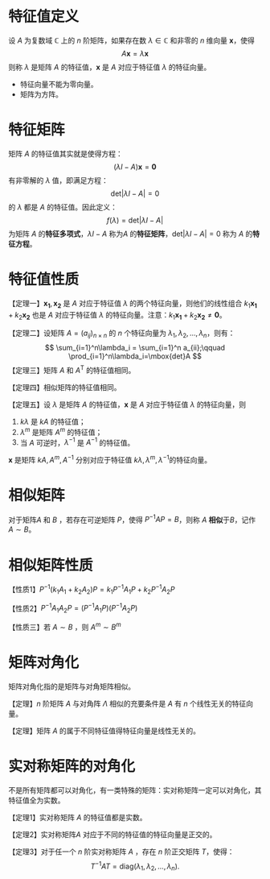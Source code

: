 # 特征值定义

设 $A$ 为复数域 $\mathbb{C}$ 上的 $n$ 阶矩阵，如果存在数 $\lambda \in \mathbb{C}$ 和非零的 $n$ 维向量 $\boldsymbol{x}$，使得
$$
A\boldsymbol{x}=\lambda\boldsymbol{x}
$$
则称 $\lambda$ 是矩阵 $A$ 的特征值，$\boldsymbol{x}$ 是 $A$​ 对应于特征值 $\lambda$ 的特征向量。

- 特征向量不能为零向量。
- 矩阵为方阵。



# 特征矩阵

矩阵 $A$ 的特征值其实就是使得方程：
$$
(\lambda I-A)\boldsymbol{x}=\boldsymbol{0}
$$
有非零解的 $\lambda$​ 值，即满足方程：
$$
\mbox{det} |\lambda I -A|=0
$$
的 $\lambda$ 都是 $A$ 的特征值。因此定义：
$$
f(\lambda)=\mbox{det} |\lambda I -A|
$$
为矩阵 $A$ 的**特征多项式**，$\lambda I-A$ 称为$A$ 的**特征矩阵**，$\mbox{det} |\lambda I -A|=0$ 称为 $A$ 的**特征方程**。



# 特征值性质

【定理一】$\boldsymbol{x_1}, \boldsymbol{x_2}$ 是 $A$ 对应于特征值 $\lambda$ 的两个特征向量，则他们的线性组合 $k_1\boldsymbol{x_1}+k_2\boldsymbol{x_2}$ 也是 $A$ 对应于特征值 $\lambda$ 的特征向量。注意：$k_1\boldsymbol{x_1}+k_2\boldsymbol{x_2} \not= \boldsymbol{0}$。​





【定理二】设矩阵 $A=(a_{ij})_{n\times n}$ 的 $n$ 个特征向量为 $\lambda_1, \lambda_2, \dots, \lambda_n$，则有：
$$
\sum_{i=1}^n\lambda_i = \sum_{i=1}^n a_{ii};\qquad \prod_{i=1}^n\lambda_i=\mbox{det}A
$$
【定理三】矩阵 $A$ 和 $A^{\mathrm{T}}$ 的特征值相同。



【定理四】相似矩阵的特征值相同。



【定理五】设 $\lambda$ 是矩阵 $A$ 的特征值，$\boldsymbol{x}$ 是 $A$ 对应于特征值 $\lambda$​ 的特征向量，则

1. $k\lambda$ 是 $kA$ 的特征值；
2. $\lambda^m$ 是矩阵 $A^m$ 的特征值；
3. 当 $A$ 可逆时，$\lambda^{-1}$ 是 $A^{-1}$ 的特征值。​​

$\boldsymbol{x}$ 是矩阵 $kA, A^m, A^{-1}$ 分别对应于特征值 $k\lambda, \lambda^m, \lambda^{-1}$​ 的特征向量。



# 相似矩阵

对于矩阵$A$ 和 $B$ ，若存在可逆矩阵 $P$，使得 $P^{-1}AP=B$​，则称 $A$ **相似**于$B$，记作 $A\sim B$。​​​



# 相似矩阵性质

【性质1】$P^{-1}(k_1A_1+k_2A_2)P=k_1P^{-1}A_1P+k_2P^{-1}A_2P$

【性质2】$P^{-1}A_1A_2P=(P^{-1}A_1P)(P^{-1}A_2P)$

【性质三】若 $A\sim B$ ，则 $A^m \sim B^m$​



# 矩阵对角化

矩阵对角化指的是矩阵与对角矩阵相似。

【定理】$n$ 阶矩阵 $A$ 与对角阵 $\Lambda$ 相似的充要条件是 $A$ 有 $n$ 个线性无关的特征向量。



【定理】矩阵 $A$ 的属于不同特征值得特征向量是线性无关的。



# 实对称矩阵的对角化

不是所有矩阵都可以对角化，有一类特殊的矩阵：实对称矩阵一定可以对角化，其特征值全为实数。



【定理1】实对称矩阵 $A$ 的特征值都是实数。



【定理2】实对称矩阵$A$ 对应于不同的特征值的特征向量是正交的。



【定理3】对于任一个 $n$ 阶实对称矩阵 $A$ ，存在 $n$ 阶正交矩阵 $T$，使得：
$$
T^{-1}AT=\mbox{diag}(\lambda_1, \lambda_2, \dots, \lambda_n).
$$
